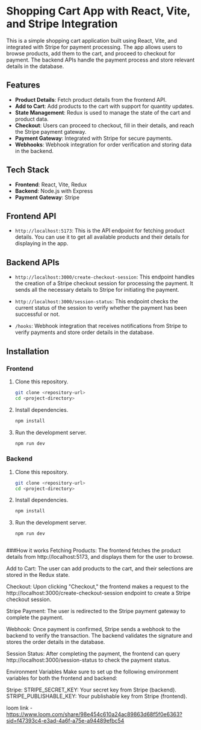 # Shopping Cart App with React, Vite, and Stripe Integration

This is a simple shopping cart application built using React, Vite, and integrated with Stripe for payment processing. The app allows users to browse products, add them to the cart, and proceed to checkout for payment. The backend APIs handle the payment process and store relevant details in the database.

## Features
- **Product Details**: Fetch product details from the frontend API.
- **Add to Cart**: Add products to the cart with support for quantity updates.
- **State Management**: Redux is used to manage the state of the cart and product data.
- **Checkout**: Users can proceed to checkout, fill in their details, and reach the Stripe payment gateway.
- **Payment Gateway**: Integrated with Stripe for secure payments.
- **Webhooks**: Webhook integration for order verification and storing data in the backend.
  
## Tech Stack
- **Frontend**: React, Vite, Redux
- **Backend**: Node.js with Express
- **Payment Gateway**: Stripe

## Frontend API

- `http://localhost:5173`: This is the API endpoint for fetching product details. You can use it to get all available products and their details for displaying in the app.

## Backend APIs

- `http://localhost:3000/create-checkout-session`: This endpoint handles the creation of a Stripe checkout session for processing the payment. It sends all the necessary details to Stripe for initiating the payment.
  
- `http://localhost:3000/session-status`: This endpoint checks the current status of the session to verify whether the payment has been successful or not.

- `/hooks`: Webhook integration that receives notifications from Stripe to verify payments and store order details in the database.

## Installation

### Frontend
1. Clone this repository.
   ```bash
   git clone <repository-url>
   cd <project-directory>

2. Install dependencies.
    ```bash
    npm install
    
3. Run the development server.
    ```bash
    npm run dev
    
### Backend
1. Clone this repository.
   ```bash
   git clone <repository-url>
   cd <project-directory>

2. Install dependencies.
    ```bash
    npm install
    
3. Run the development server.
    ```bash
    npm run dev
    
    
    
###How it works
Fetching Products: The frontend fetches the product details from http://localhost:5173, and displays them for the user to browse.

Add to Cart: The user can add products to the cart, and their selections are stored in the Redux state.

Checkout: Upon clicking "Checkout," the frontend makes a request to the http://localhost:3000/create-checkout-session endpoint to create a Stripe checkout session.

Stripe Payment: The user is redirected to the Stripe payment gateway to complete the payment.

Webhook: Once payment is confirmed, Stripe sends a webhook to the backend to verify the transaction. The backend validates the signature and stores the order details in the database.

Session Status: After completing the payment, the frontend can query http://localhost:3000/session-status to check the payment status.

Environment Variables
Make sure to set up the following environment variables for both the frontend and backend:

Stripe:
STRIPE_SECRET_KEY: Your secret key from Stripe (backend).
STRIPE_PUBLISHABLE_KEY: Your publishable key from Stripe (frontend).


loom link - https://www.loom.com/share/98e454c610a24ac89863d68f5f0e6363?sid=f47393c4-e3ad-4a6f-a75e-a94489efbc54
